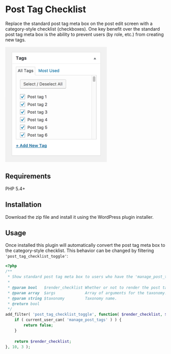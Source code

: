 # Post Tag Checklist
Replace the standard post tag meta box on the post edit screen with a category-style checklist (checkboxes). One key benefit over the standard post tag meta box is the ability to prevent users (by role, etc.) from creating new tags.

![Post Tag Checklist screenshot](screenshot.png "Post Tag Checklist screenshot.")

## Requirements
PHP 5.4+

## Installation
Download the zip file and install it using the WordPress plugin installer.

## Usage
Once installed this plugin will automatically convert the post tag meta box to the category-style checklist. This behavior can be changed by filtering `'post_tag_checklist_toggle'`:

```php
<?php
/**
 * Show standard post tag meta box to users who have the 'manage_post_tags' capability.
 *
 * @param bool   $render_checklist Whether or not to render the post tag checklist. Default is true.
 * @param array  $args             Array of arguments for the taxonomy.
 * @param string $taxonomy         Taxonomy name.
 * @return bool
 */
add_filter( 'post_tag_checklist_toggle', function( $render_checklist, $args, $taxonomy ) {
	if ( current_user_can( 'manage_post_tags' ) ) {
		return false;
	}
	
	return $render_checklist;
}, 10, 3 );
```
